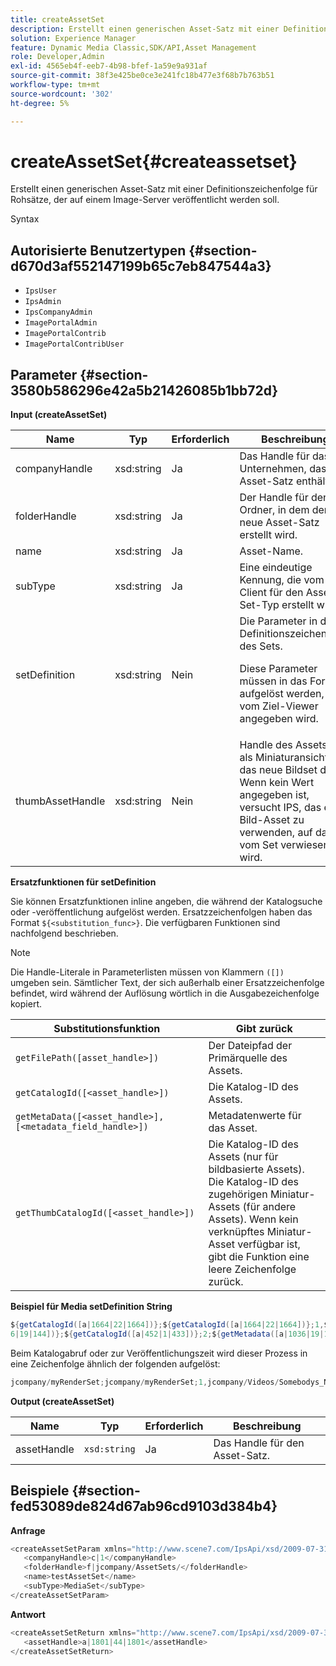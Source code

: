 ```yaml
---
title: createAssetSet
description: Erstellt einen generischen Asset-Satz mit einer Definitionszeichenfolge für Rohsätze, der auf einem Image-Server veröffentlicht werden soll.
solution: Experience Manager
feature: Dynamic Media Classic,SDK/API,Asset Management
role: Developer,Admin
exl-id: 4565eb4f-eeb7-4b98-bfef-1a59e9a931af
source-git-commit: 38f3e425be0ce3e241fc18b477e3f68b7b763b51
workflow-type: tm+mt
source-wordcount: '302'
ht-degree: 5%

---
```


# createAssetSet{#createassetset}

Erstellt einen generischen Asset-Satz mit einer Definitionszeichenfolge für Rohsätze, der auf einem Image-Server veröffentlicht werden soll.

Syntax

## Autorisierte Benutzertypen {#section-d670d3af552147199b65c7eb847544a3}

* `IpsUser`
* `IpsAdmin`
* `IpsCompanyAdmin`
* `ImagePortalAdmin`
* `ImagePortalContrib`
* `ImagePortalContribUser`

## Parameter {#section-3580b586296e42a5b21426085b1bb72d}

**Input (createAssetSet)**

<table id="table_2C70C33A127242FC828FCD8EC852E1EC"> 
 <thead> 
  <tr> 
   <th colname="col1" class="entry"> Name </th> 
   <th colname="col2" class="entry"> Typ </th> 
   <th colname="col3" class="entry"> Erforderlich </th> 
   <th colname="col4" class="entry"> Beschreibung </th> 
  </tr> 
 </thead>
 <tbody> 
  <tr> 
   <td colname="col1"> <span class="codeph"> <span class="varname"> companyHandle </span> </span> </td> 
   <td colname="col2"> <span class="codeph"> xsd:string </span> </td> 
   <td colname="col3"> Ja </td> 
   <td colname="col4"> Das Handle für das Unternehmen, das den Asset-Satz enthält. </td> 
  </tr> 
  <tr> 
   <td colname="col1"> <span class="codeph"> <span class="varname"> folderHandle </span> </span> </td> 
   <td colname="col2"> <span class="codeph"> xsd:string </span> </td> 
   <td colname="col3"> Ja </td> 
   <td colname="col4"> Der Handle für den Ordner, in dem der neue Asset-Satz erstellt wird. </td> 
  </tr> 
  <tr> 
   <td colname="col1"> <span class="codeph"> <span class="varname"> name </span> </span> </td> 
   <td colname="col2"> <span class="codeph"> xsd:string </span> </td> 
   <td colname="col3"> Ja </td> 
   <td colname="col4"> Asset-Name. </td> 
  </tr> 
  <tr> 
   <td colname="col1"> <span class="codeph"> <span class="varname"> subType </span> </span> </td> 
   <td colname="col2"> <span class="codeph"> xsd:string </span> </td> 
   <td colname="col3"> Ja </td> 
   <td colname="col4"> Eine eindeutige Kennung, die vom Client für den Asset-Set-Typ erstellt wurde. </td> 
  </tr> 
  <tr> 
   <td colname="col1"> <span class="codeph"> <span class="varname"> setDefinition </span> </span> </td> 
   <td colname="col2"> <span class="codeph"> xsd:string </span> </td> 
   <td colname="col3"> Nein </td> 
   <td colname="col4"> Die Parameter in der Definitionszeichenfolge des Sets. <p>Diese Parameter müssen in das Format aufgelöst werden, das vom Ziel-Viewer angegeben wird. </p> </td> 
  </tr> 
  <tr> 
   <td colname="col1"> <span class="codeph"> <span class="varname"> thumbAssetHandle </span> </span> </td> 
   <td colname="col2"> <span class="codeph"> xsd:string </span> </td> 
   <td colname="col3"> Nein </td> 
   <td colname="col4"> Handle des Assets, das als Miniaturansicht für das neue Bildset dient. Wenn kein Wert angegeben ist, versucht IPS, das erste Bild-Asset zu verwenden, auf das vom Set verwiesen wird. </td> 
  </tr> 
 </tbody> 
</table>

**Ersatzfunktionen für setDefinition**

Sie können Ersatzfunktionen inline angeben, die während der Katalogsuche oder -veröffentlichung aufgelöst werden. Ersatzzeichenfolgen haben das Format `${<substitution_func>}`. Die verfügbaren Funktionen sind nachfolgend beschrieben.

>[!NOTE]
>
>Die Handle-Literale in Parameterlisten müssen von Klammern `([])` umgeben sein. Sämtlicher Text, der sich außerhalb einer Ersatzzeichenfolge befindet, wird während der Auflösung wörtlich in die Ausgabezeichenfolge kopiert.

| **Substitutionsfunktion** | **Gibt** zurück |
|---|---|
| `getFilePath([asset_handle>])` | Der Dateipfad der Primärquelle des Assets. |
| `getCatalogId([<asset_handle>])` | Die Katalog-ID des Assets. |
| `getMetaData([<asset_handle>], [<metadata_field_handle>])` | Metadatenwerte für das Asset. |
| `getThumbCatalogId([<asset_handle>])` | Die Katalog-ID des Assets (nur für bildbasierte Assets). Die Katalog-ID des zugehörigen Miniatur-Assets (für andere Assets). Wenn kein verknüpftes Miniatur-Asset verfügbar ist, gibt die Funktion eine leere Zeichenfolge zurück. |

**Beispiel für Media setDefinition String**

```java
${getCatalogId([a|1664|22|1664])};${getCatalogId([a|1664|22|1664])};1,${getFilePath([a|103 
6|19|144])};${getCatalogId([a|452|1|433])};2;${getMetadata([a|1036|19|144], [m|1|ASSET|SharedDateField])} 
```

Beim Katalogabruf oder zur Veröffentlichungszeit wird dieser Prozess in eine Zeichenfolge ähnlich der folgenden aufgelöst:

```java
jcompany/myRenderSet;jcompany/myRenderSet;1,jcompany/Videos/Somebodys_N08275_flv.flv;jcomp any/myimg-1;2;20090703 10:05:53
```

**Output (createAssetSet)**

| Name | Typ | Erforderlich | Beschreibung |
|---|---|---|---|
| assetHandle | `xsd:string` | Ja | Das Handle für den Asset-Satz. |

## Beispiele {#section-fed53089de824d67ab96cd9103d384b4}

**Anfrage**

```java
<createAssetSetParam xmlns="http://www.scene7.com/IpsApi/xsd/2009-07-31"> 
   <companyHandle>c|1</companyHandle> 
   <folderHandle>f|jcompany/AssetSets/</folderHandle> 
   <name>testAssetSet</name> 
   <subType>MediaSet</subType> 
</createAssetSetParam>
```

**Antwort**

```java
<createAssetSetReturn xmlns="http://www.scene7.com/IpsApi/xsd/2009-07-31"> 
   <assetHandle>a|1801|44|1801</assetHandle> 
</createAssetSetReturn>
```
